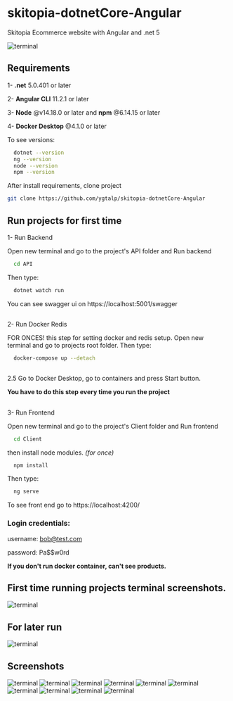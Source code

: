 
# skitopia-dotnetCore-Angular

Skitopia Ecommerce website with Angular and .net 5

![terminal](https://github.com/ygtalp/skitopia-dotnetCore-Angular/blob/master/gif.gif?raw=true)
## Requirements

1- **.net** 5.0.401 or later

2- **Angular CLI** 11.2.1 or later

3- **Node** @v14.18.0 or later and **npm** @6.14.15 or later

4- **Docker Desktop** @4.1.0 or later

To see versions:

```bash 
  dotnet --version
  ng --version
  node --version
  npm --version
```

After install requirements, clone project
```bash 
git clone https://github.com/ygtalp/skitopia-dotnetCore-Angular
```

## Run projects for **first time**

1- Run Backend

Open new terminal and go to the project's API folder and Run backend
```bash 
  cd API
```

Then type:
```bash 
  dotnet watch run
```

You can see swagger ui on https://localhost:5001/swagger

##
2- Run Docker Redis

FOR ONCES! this step for setting docker and redis setup. Open new terminal and go to projects root folder. Then type:

```bash 
  docker-compose up --detach
```
##

2.5 Go to Docker Desktop, go to containers and press Start button. 

**You have to do this step every time you run the project**

##
3- Run Frontend

Open new terminal and go to the project's Client folder and Run frontend

```bash 
  cd Client
```
then install node modules. _(for once)_

```bash 
  npm install
```

Then type:

```bash 
  ng serve
```

To see front end go to https://localhost:4200/

### Login credentials:

username: bob@test.com

password: Pa$$w0rd

**If you don't run docker container, can't see products.**
##


## First time running projects terminal screenshots.

![terminal](https://raw.githubusercontent.com/ygtalp/skitopia-dotnetCore-Angular/master/terminals.png)


## For later run
![terminal](https://raw.githubusercontent.com/ygtalp/skitopia-dotnetCore-Angular/master/afterr.jpg)


## Screenshots
![terminal](https://raw.githubusercontent.com/ygtalp/skitopia-dotnetCore-Angular/master/screenshots/1.png)
![terminal](https://raw.githubusercontent.com/ygtalp/skitopia-dotnetCore-Angular/master/screenshots/2.png)
![terminal](https://raw.githubusercontent.com/ygtalp/skitopia-dotnetCore-Angular/master/screenshots/3.png)
![terminal](https://raw.githubusercontent.com/ygtalp/skitopia-dotnetCore-Angular/master/screenshots/4.png)
![terminal](https://raw.githubusercontent.com/ygtalp/skitopia-dotnetCore-Angular/master/screenshots/5.png)
![terminal](https://raw.githubusercontent.com/ygtalp/skitopia-dotnetCore-Angular/master/screenshots/6.png)
![terminal](https://raw.githubusercontent.com/ygtalp/skitopia-dotnetCore-Angular/master/screenshots/7.png)
![terminal](https://raw.githubusercontent.com/ygtalp/skitopia-dotnetCore-Angular/master/screenshots/8.png)
![terminal](https://raw.githubusercontent.com/ygtalp/skitopia-dotnetCore-Angular/master/screenshots/9.png)
![terminal](https://raw.githubusercontent.com/ygtalp/skitopia-dotnetCore-Angular/master/screenshots/10.png)
